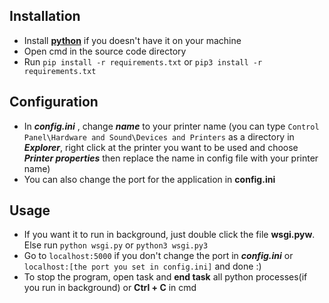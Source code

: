 ## Installation
 * Install [**python**](https://www.python.org/downloads/) if you doesn't have it on your machine
 * Open cmd in the source code directory
 * Run `pip install -r requirements.txt` or `pip3 install -r requirements.txt`

## Configuration

 * In _**config.ini**_ , change _**name**_ to your printer name (you can type `Control Panel\Hardware and Sound\Devices and Printers` as a directory in _**Explorer**_, right click at the printer you want to be used and choose _**Printer properties**_ then replace the name in config file with your printer name)
 * You can also change the port for the application in **config.ini**

## Usage

 * If you want it to run in background, just double click the file **wsgi.pyw**. Else run `python wsgi.py` or `python3 wsgi.py3`
 * Go to `localhost:5000` if you don't change the port in _**config.ini**_ or `localhost:[the port you set in config.ini]` and done :)
 * To stop the program, open task and **end task** all python processes(if you run in background) or **Ctrl + C** in cmd
